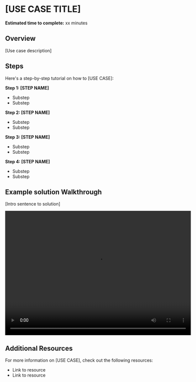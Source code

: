 # [USE CASE TITLE]

**Estimated time to complete:** xx minutes

## Overview
[Use case description]

## Steps

Here's a step-by-step tutorial on how to [USE CASE]:

**Step 1: [STEP NAME]**

* Substep
* Substep

**Step 2: [STEP NAME]**

* Substep
* Substep

**Step 3: [STEP NAME]**

* Substep
* Substep

**Step 4: [STEP NAME]**

* Substep
* Substep


## Example solution Walkthrough

[Intro sentence to solution]

<p align="center">
  <video width="600" height="400" controls>
    <source src="[VIDEO FILE NAME].mp4" type="video/mp4">
  </video>
</p>

## Additional Resources

For more information on [USE CASE], check out the following resources:

* Link to resource
* Link to resource